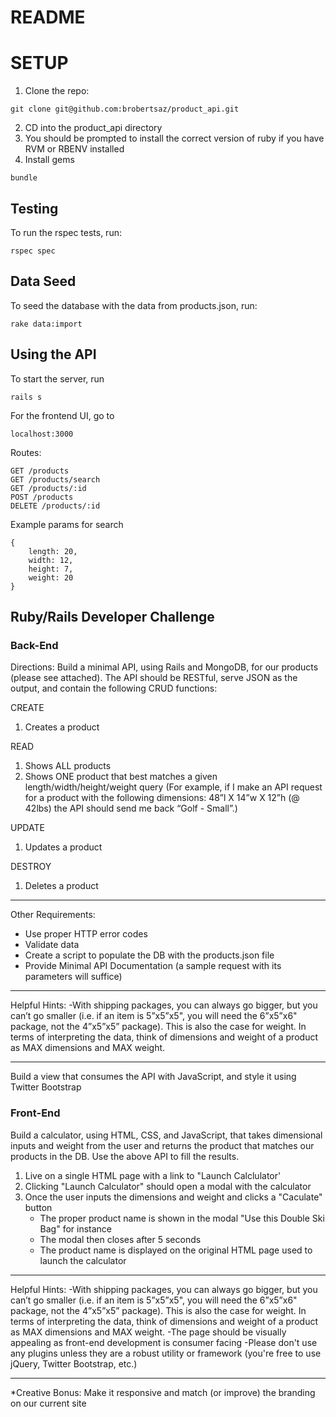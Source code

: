 # README

# SETUP

1. Clone the repo:
```
git clone git@github.com:brobertsaz/product_api.git
```
2. CD into the product_api directory
3. You should be prompted to install the correct version of ruby if you have RVM or RBENV installed
4. Install gems
```
bundle
```

## Testing

To run the rspec tests, run:
```
rspec spec
```

## Data Seed

To seed the database with the data from products.json, run:
```
rake data:import
```

## Using the API

To start the server, run
```
rails s
```

For the frontend UI, go to
```
localhost:3000
```

Routes:
```
GET /products
GET /products/search
GET /products/:id
POST /products
DELETE /products/:id
```

Example params for search
```
{
    length: 20,
    width: 12,
    height: 7,
    weight: 20
}
```




## Ruby/Rails Developer Challenge

### Back-End

Directions: Build a minimal API, using Rails and MongoDB, for our products (please see attached). The API should be RESTful, serve JSON as the output, and contain the following CRUD functions:

CREATE
1. Creates a product

READ
1. Shows ALL products
2. Shows ONE product that best matches a given length/width/height/weight query (For example, if I make an API request for a product with the following dimensions: 48”l X 14”w X 12”h (@ 42lbs) the API should send me back “Golf - Small”.)

UPDATE
1. Updates a product

DESTROY
1. Deletes a product

---------------------------------

Other Requirements:
- Use proper HTTP error codes
- Validate data
- Create a script to populate the DB with the products.json file
- Provide Minimal API Documentation (a sample request with its parameters will suffice)

---------------------------------

Helpful Hints:
-With shipping packages, you can always go bigger, but you can’t go smaller (i.e. if an item is 5”x5”x5", you will need the 6”x5”x6" package, not the 4”x5”x5” package). This is also the case for weight. In terms of interpreting the data, think of dimensions and weight of a product as MAX dimensions and MAX weight.

---------------------------------

Build a view that consumes the API with JavaScript, and style it using Twitter Bootstrap

### Front-End

Build a calculator, using HTML, CSS, and JavaScript, that takes dimensional inputs and weight from the user and returns the product that matches our products in the DB. Use the above API to fill the results.

1) Live on a single HTML page with a link to "Launch Calclulator'
2) Clicking "Launch Calculator" should open a modal with the calculator
3) Once the user inputs the dimensions and weight and clicks a "Caculate" button
    - The proper product name is shown in the modal "Use this Double Ski Bag" for instance
    - The modal then closes after 5 seconds
    - The product name is displayed on the original HTML page used to launch the calculator

---------------------------------

Helpful Hints:
-With shipping packages, you can always go bigger, but you can’t go smaller (i.e. if an item is 5”x5”x5", you will need the 6”x5”x6" package, not the 4”x5”x5” package). This is also the case for weight. In terms of interpreting the data, think of dimensions and weight of a product as MAX dimensions and MAX weight.
-The page should be visually appealing as front-end development is consumer facing
-Please don't use any plugins unless they are a robust utility or framework (you're free to use jQuery, Twitter Bootstrap, etc.)

---------------------------------

*Creative Bonus: Make it responsive and match (or improve) the branding on our current site

